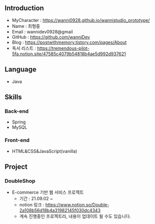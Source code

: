 ## Introduction
- MyCharacter : https://wanni0928.github.io/wannistudio_prototype/
- Name : 최형중
- Email : wannidev0928@gmail
- GitHub : https://github.com/wanniDev
- Blog : https://postwithmemory.tistory.com/pages/About
- 독서 리스트 : https://tremendous-pilot-5fa.notion.site/47585c4079b54818b4ae5d992d937621
## Language
- Java
## Skills
### Back-end
- Spring
- MySQL
### Front-end
- HTML&CSS&JavaScript(vanilla)
## Project
### DoubleShop
- E-commerce 기반 웹 서비스 프로젝트
    - 기간 : 21.09.02 ~
    - notion 링크 : https://www.notion.so/Double-2a108b56d18b4a31982145f030dc4343
    - 계속 진행중인 프로젝트라, 내용이 업데이트 될 수도 있습니다.

